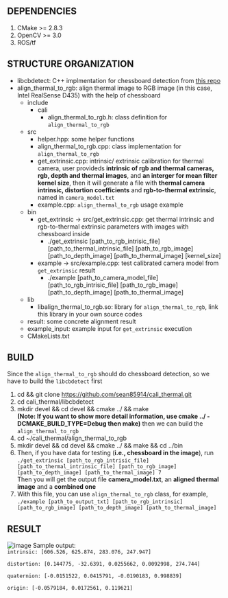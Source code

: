 ## DEPENDENCIES
1. CMake >= 2.8.3
2. OpenCV >= 3.0
3. ROS/tf

## STRUCTURE ORGANIZATION
- libcbdetect: C++ implmentation for chessboard detection from [this repo](https://github.com/ftdlyc/libcbdetect)
- align_thermal_to_rgb: align thermal image to RGB image (in this case, Intel RealSense D435) with the help of chessboard
  - include
    - cali
      - align_thermal_to_rgb.h: class definition for `align_thermal_to_rgb`
  - src
    - helper.hpp: some helper functions
    - align_thermal_to_rgb.cpp: class implementation for `align_thermal_to_rgb`
    - get_extrinsic.cpp: intrinsic/ extrinsic calibration for thermal camera, user provideds **intrinsic of rgb and thermal cameras, rgb, depth and thermal images**, and **an interger for mean filter kernel size**, then it will generate a file with **thermal camera intrinsic, distortion coefficients** and **rgb-to-thermal extrinsic**, named in `camera_model.txt`
    - example.cpp: `align_thermal_to_rgb` usage example
  - bin
    - get_extrinsic -> src/get_extrinsic.cpp: get thermal intrinsic and rgb-to-thermal extrinsic parameters with images with chessboard inside
      - ./get_extrinsic [path_to_rgb_intrisic_file] [path_to_thermal_intrinsic_file] [path_to_rgb_image] [path_to_depth_image] [path_to_thermal_image] [kernel_size]
    - example -> src/example.cpp: test calibrated camera model from `get_extrinsic` result
      - ./example [path_to_camera_model_file] [path_to_rgb_intrisic_file] [path_to_rgb_image] [path_to_depth_image] [path_to_thermal_image]
  - lib
    - libalign_thermal_to_rgb.so: library for `align_thermal_to_rgb`, link this library in your own source codes
  - result: some concrete alignment result
  - example_input: example input for `get_extrinsic` execution
  - CMakeLists.txt
 
## BUILD
Since the `align_thermal_to_rgb` should do chessboard detection, so we have to build the `libcbdetect` first  
  1. cd && git clone https://github.com/sean85914/cali_thermal.git  
  2. cd cali_thermal/libcbdetect  
  3. mkdir devel && cd devel && cmake ../ && make  
  **(Note: If you want to show more detail information, use cmake ../ -DCMAKE_BUILD_TYPE=Debug then make)**
then we can build the `align_thermal_to_rgb`  
  4. cd ~/cali_thermal/align_thermal_to_rgb  
  5. mkdir devel && cd devel && cmake ../ && make && cd ../bin  
  6. Then, if you have data for testing (**i.e., chessboard in the image**), run  
  `./get_extrinsic [path_to_rgb_intrisic_file] [path_to_thermal_intrinsic_file] [path_to_rgb_image] [path_to_depth_image] [path_to_thermal_image] 7`  
    Then you will get the output file **camera_model.txt**, an **aligned thermal image** and a **combined one**
  7. With this file, you can use `align_thermal_to_rgb` class, for example,
  `./example [path_to_output_txt] [path_to_rgb_intrinsic] [path_to_rgb_image] [path_to_depth_image] [path_to_thermal_image]`

## RESULT
![image](https://github.com/sean85914/align_thermal_to_rgb/blob/master/align_thermal_to_rgb/result/result.jpg)
Sample output:  
``
intrinsic: [606.526, 625.874, 283.076, 247.947]
``
  
``
distortion: [0.144775, -32.6391, 0.0255662, 0.0092998, 274.744]
``
  
``
quaternion: [-0.0151522, 0.0415791, -0.0190183, 0.998839]
``
  
``
origin: [-0.0579184, 0.0172561, 0.119621]
``
